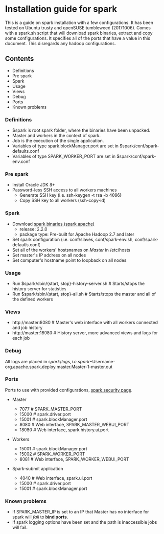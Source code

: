 # Installation guide for spark

This is a guide on spark installation with a few configurations. It has been tested on Ubuntu trusty and openSUSE tumbleweed (20171006). Comes with a spark.sh script that will download spark binaries, extract and copy some configurations. It specifies all of the ports that have a value in this document.
This disregards any hadoop configurations.

## Contents
* Definitions
* Pre spark
* Spark
* Usage
* Views
* Debug
* Ports
* Known problems

### Definitions
* $spark is root spark folder, where the binaries have been unpacked.
* Master and workers in the context of spark.
* Job is the execution of the single application.
* Variables of type spark.blockManager.port are set in $spark/conf/spark-defaults.conf
* Variables of type SPARK\_WORKER\_PORT are set in $spark/conf/spark-env.conf

### Pre spark
* Install Oracle JDK 8+
* Password-less SSH access to all workers machines
	* Generate SSH key (i.e. ssh-keygen -t rsa -b 4096)
	* Copy SSH key to all workers (ssh-copy-id)

### Spark
* Download [spark binaries (spark apache)](https://spark.apache.org/downloads.html)
	* release: 2.2.0
	* package type: Pre-built for Apache Hadoop 2.7 and later
* Set spark configuration (i.e. conf/slaves, conf/spark-env.sh, conf/spark-defautls.conf)
* Set all of the workers' hostsnames on *Master* in /etc/hosts
* Set master's IP address on all nodes
* Set computer's hostname point to loopback on all nodes

### Usage
* Run $spark/sbin/{start, stop}-history-server.sh # Starts/stops the history server for statistics
* Run $spark/sbin/{start, stop}-all.sh # Starts/stops the master and all of the defined workers

### Views
* http://master:8080 # Master's web interface with all workers connected and job history
* http://master:18080 # History server, more advanced views and logs for each job

### Debug
All logs are placed in $spark/logs, i.e. spark-$Username-org.apache.spark.deploy.master.Master-1-master.out

### Ports
Ports to use with provided configurations, [spark security page](https://spark.apache.org/docs/latest/security.html).

* Master
	* 7077 # SPARK\_MASTER\_PORT
	* 15000 # spark.driver.port
	* 15001 # spark.blockManager.port
	* 8080 # Web interface, SPARK\_MASTER\_WEBUI\_PORT
	* 18080 # Web interface, spark.history.ui.port

* Workers
	* 15001 # spark.blockManager.port
	* 15002 # SPARK\_WORKER\_PORT
	* 8081 # Web interface, SPARK\_WORKER\_WEBUI\_PORT

* Spark-submit application
	* 4040 # Web interface, spark.ui.port
	* 15000 # spark.driver.port
	* 15001 # spark.blockManager.port

### Known problems

* If SPARK\_MASTER\_IP is set to an IP that Master has no interface for spark will *fail* to **bind ports**.
* If spark logging options have been set and the path is inaccessible jobs will fail.
